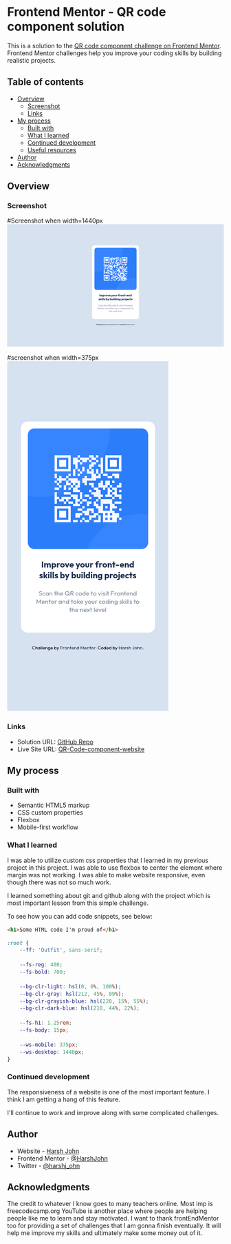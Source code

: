 # Frontend Mentor - QR code component solution

This is a solution to the [QR code component challenge on Frontend Mentor](https://www.frontendmentor.io/challenges/qr-code-component-iux_sIO_H). Frontend Mentor challenges help you improve your coding skills by building realistic projects. 

## Table of contents

- [Overview](#overview)
  - [Screenshot](#screenshot)
  - [Links](#links)
- [My process](#my-process)
  - [Built with](#built-with)
  - [What I learned](#what-i-learned)
  - [Continued development](#continued-development)
  - [Useful resources](#useful-resources)
- [Author](#author)
- [Acknowledgments](#acknowledgments)

## Overview

### Screenshot

#Screenshot when width=1440px
![](./images/Screenshots/Screen-shot-1440.png)

#screenshot when width=375px
![](./images/Screenshots/Screen-shot-375.png)

### Links

- Solution URL: [GitHub Repo](https://github.com/HarshJohn/qr-code-component-main.git)
- Live Site URL: [QR-Code-component-website](https://qr-code-frontendmentor-challenge-harshjohn.netlify.app/)

## My process

### Built with

- Semantic HTML5 markup
- CSS custom properties
- Flexbox
- Mobile-first workflow

### What I learned

I was able to utilize custom css properties that I learned in my previous project in this project.
I was able to use flexbox to center the element where margin was not working.
I was able to make website responsive, even though there was not so much work.

I learned something about git and github along with the project which is most important lesson from this simple challenge.

To see how you can add code snippets, see below:

```html
<h1>Some HTML code I'm proud of</h1>
```
```css
:root {
    --ff: 'Outfit', sans-serif;

    --fs-reg: 400;
    --fs-bold: 700;

    --bg-clr-light: hsl(0, 0%, 100%);
    --bg-clr-gray: hsl(212, 45%, 89%);
    --bg-clr-grayish-blue: hsl(220, 15%, 55%);
    --bg-clr-dark-blue: hsl(218, 44%, 22%);

    --fs-h1: 1.25rem;
    --fs-body: 15px;

    --ws-mobile: 375px;
    --ws-desktop: 1440px;
}

```
### Continued development

The responsiveness of a website is one of the most important feature. I think I am getting a hang of this feature.

I'll continue to work and improve along with some complicated challenges.

## Author

- Website - [Harsh John](https://harshjohn.github.io/)
- Frontend Mentor - [@HarshJohn](https://www.frontendmentor.io/profile/HarshJohn)
- Twitter - [@harshj_ohn](https://twitter.com/harshj_ohn)

## Acknowledgments

The credit to whatever I know goes to many teachers online.
Most imp is freecodecamp.org
YouTube is another place where people are helping people like me to learn and stay motivated.
I want to thank frontEndMentor too for providing a set of challenges that I am gonna finish eventually. It will help me improve my skills and ultimately make some money out of it.
